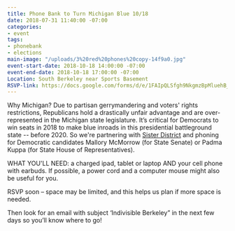 ```yaml
---
title: Phone Bank to Turn Michigan Blue 10/18
date: 2018-07-31 11:40:00 -07:00
categories:
- event
tags:
- phonebank
- elections
main-image: "/uploads/3%20red%20phones%20copy-14f9a0.jpg"
event-start-date: 2018-10-18 14:00:00 -07:00
event-end-date: 2018-10-18 17:00:00 -07:00
Location: South Berkeley near Sports Basement
RSVP-link: https://docs.google.com/forms/d/e/1FAIpQLSfgh9NkgmzBpMluehB_48dZ2zN6r42J5v7aauU8FJEmCdXGIQ/viewform
---
```


Why Michigan?  Due to partisan gerrymandering and voters' rights restrictions, Republicans hold a drastically unfair advantage and are over-represented in the Michigan state legislature. It’s critical for Democrats to win seats in 2018 to make blue inroads in this presidential battleground state -- before 2020. So we're partnering with [Sister District](https://www.sisterdistrict.com/teams/california/ca13) and phoning for Democratic candidates Mallory McMorrow (for State Senate) or Padma Kuppa (for State House of Representatives).

WHAT YOU'LL NEED: a charged ipad, tablet or laptop AND your cell phone with earbuds.  If possible, a power cord and a computer mouse might also be useful for you.

RSVP soon – space may be limited, and this helps us plan if more space is needed.

Then look for an email with subject ‘Indivisible Berkeley” in the next few days so you’ll know where to go!